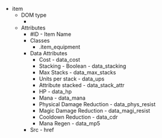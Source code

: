 * item
    * DOM type
        * <img>
    * Attributes
        * \#ID - Item Name
        * Classes
            * .item_equipment
        * Data Attributes
            * Cost - data_cost
            * Stacking - Boolean - data_stacking
            * Max Stacks - data_max_stacks
            * Units per stack - data_ups
            * Attribute stacked - data_stack_attr
            * HP - data_hp
            * Mana - data_mana
            * Physical Damage Reduction - data_phys_resist
            * Magic Damage Reduction - data_magi_resist
            * Cooldown Reduction - data_cdr
            * Mana Regen - data_mp5
        * Src - href
     
